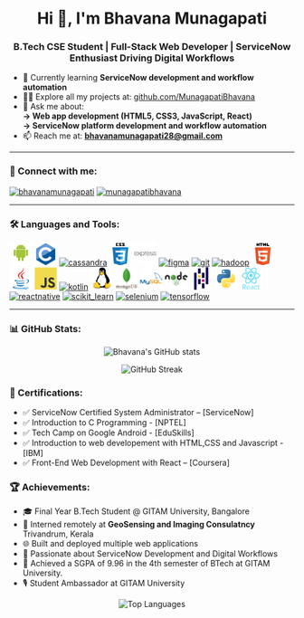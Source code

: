 <h1 align="center">Hi 👋, I'm Bhavana Munagapati</h1>
<h3 align="center">B.Tech CSE Student | Full-Stack Web Developer | ServiceNow Enthusiast Driving Digital Workflows</h3>

- 🌱 Currently learning **ServiceNow development and workflow automation**
- 👩‍💻 Explore all my projects at: [github.com/MunagapatiBhavana](https://github.com/MunagapatiBhavana)
- 💬 Ask me about:  
  **→ Web app development (HTML5, CSS3, JavaScript, React)**  
  **→ ServiceNow platform development and workflow automation**
- 📫 Reach me at: **bhavanamunagapati28@gmail.com**

---

<h3 align="left">🔗 Connect with me:</h3>
<p align="left">
<a href="https://linkedin.com/in/bhavanamunagapati" target="blank"><img align="center" src="https://raw.githubusercontent.com/rahuldkjain/github-profile-readme-generator/master/src/images/icons/Social/linked-in-alt.svg" alt="bhavanamunagapati" height="30" width="40" /></a>
<a href="https://www.leetcode.com/munagapatibhavana" target="blank"><img align="center" src="https://raw.githubusercontent.com/rahuldkjain/github-profile-readme-generator/master/src/images/icons/Social/leet-code.svg" alt="munagapatibhavana" height="30" width="40" /></a>
</p>

---

<h3 align="left">🛠️ Languages and Tools:</h3>
<p align="left">
  <a href="https://developer.android.com" target="_blank"><img src="https://raw.githubusercontent.com/devicons/devicon/master/icons/android/android-original-wordmark.svg" alt="android" width="40" height="40"/></a>
  <a href="https://www.cprogramming.com/" target="_blank"><img src="https://raw.githubusercontent.com/devicons/devicon/master/icons/c/c-original.svg" alt="c" width="40" height="40"/></a>
  <a href="https://cassandra.apache.org/" target="_blank"><img src="https://www.vectorlogo.zone/logos/apache_cassandra/apache_cassandra-icon.svg" alt="cassandra" width="40" height="40"/></a>
  <a href="https://www.w3schools.com/css/" target="_blank"><img src="https://raw.githubusercontent.com/devicons/devicon/master/icons/css3/css3-original-wordmark.svg" alt="css3" width="40" height="40"/></a>
  <a href="https://expressjs.com" target="_blank"><img src="https://raw.githubusercontent.com/devicons/devicon/master/icons/express/express-original-wordmark.svg" alt="express" width="40" height="40"/></a>
  <a href="https://www.figma.com/" target="_blank"><img src="https://www.vectorlogo.zone/logos/figma/figma-icon.svg" alt="figma" width="40" height="40"/></a>
  <a href="https://git-scm.com/" target="_blank"><img src="https://www.vectorlogo.zone/logos/git-scm/git-scm-icon.svg" alt="git" width="40" height="40"/></a>
  <a href="https://hadoop.apache.org/" target="_blank"><img src="https://www.vectorlogo.zone/logos/apache_hadoop/apache_hadoop-icon.svg" alt="hadoop" width="40" height="40"/></a>
  <a href="https://www.w3.org/html/" target="_blank"><img src="https://raw.githubusercontent.com/devicons/devicon/master/icons/html5/html5-original-wordmark.svg" alt="html5" width="40" height="40"/></a>
  <a href="https://www.java.com" target="_blank"><img src="https://raw.githubusercontent.com/devicons/devicon/master/icons/java/java-original.svg" alt="java" width="40" height="40"/></a>
  <a href="https://developer.mozilla.org/en-US/docs/Web/JavaScript" target="_blank"><img src="https://raw.githubusercontent.com/devicons/devicon/master/icons/javascript/javascript-original.svg" alt="javascript" width="40" height="40"/></a>
  <a href="https://kotlinlang.org" target="_blank"><img src="https://www.vectorlogo.zone/logos/kotlinlang/kotlinlang-icon.svg" alt="kotlin" width="40" height="40"/></a>
  <a href="https://www.linux.org/" target="_blank"><img src="https://raw.githubusercontent.com/devicons/devicon/master/icons/linux/linux-original.svg" alt="linux" width="40" height="40"/></a>
  <a href="https://www.mongodb.com/" target="_blank"><img src="https://raw.githubusercontent.com/devicons/devicon/master/icons/mongodb/mongodb-original-wordmark.svg" alt="mongodb" width="40" height="40"/></a>
  <a href="https://www.mysql.com/" target="_blank"><img src="https://raw.githubusercontent.com/devicons/devicon/master/icons/mysql/mysql-original-wordmark.svg" alt="mysql" width="40" height="40"/></a>
  <a href="https://nodejs.org" target="_blank"><img src="https://raw.githubusercontent.com/devicons/devicon/master/icons/nodejs/nodejs-original-wordmark.svg" alt="nodejs" width="40" height="40"/></a>
  <a href="https://pandas.pydata.org/" target="_blank"><img src="https://raw.githubusercontent.com/devicons/devicon/master/icons/pandas/pandas-original.svg" alt="pandas" width="40" height="40"/></a>
  <a href="https://www.python.org" target="_blank"><img src="https://raw.githubusercontent.com/devicons/devicon/master/icons/python/python-original.svg" alt="python" width="40" height="40"/></a>
  <a href="https://reactjs.org/" target="_blank"><img src="https://raw.githubusercontent.com/devicons/devicon/master/icons/react/react-original-wordmark.svg" alt="react" width="40" height="40"/></a>
  <a href="https://reactnative.dev/" target="_blank"><img src="https://reactnative.dev/img/header_logo.svg" alt="reactnative" width="40" height="40"/></a>
  <a href="https://scikit-learn.org/" target="_blank"><img src="https://upload.wikimedia.org/wikipedia/commons/0/05/Scikit_learn_logo_small.svg" alt="scikit_learn" width="40" height="40"/></a>
  <a href="https://www.selenium.dev" target="_blank"><img src="https://raw.githubusercontent.com/detain/svg-logos/780f25886640cef088af994181646db2f6b1a3f8/svg/selenium-logo.svg" alt="selenium" width="40" height="40"/></a>
  <a href="https://www.tensorflow.org" target="_blank"><img src="https://www.vectorlogo.zone/logos/tensorflow/tensorflow-icon.svg" alt="tensorflow" width="40" height="40"/></a>
</p>

---


<h3 align="left">📊 GitHub Stats:</h3>
<p align="center">
  <img src="https://github-readme-stats.vercel.app/api?username=MunagapatiBhavana&show_icons=true&theme=radical" alt="Bhavana's GitHub stats" />
</p>

<p align="center">
  <img src="https://github-readme-streak-stats.herokuapp.com/?user=MunagapatiBhavana&theme=radical" alt="GitHub Streak" />
</p>


<h3 align="left">📜 Certifications:</h3>

- ✅ ServiceNow Certified System Administrator – [ServiceNow]
- ✅ Introduction to C Programming - [NPTEL]
- ✅ Tech Camp on Google Android - [EduSkills]
- ✅ Introduction to web developement with HTML,CSS and Javascript - [IBM]
- ✅ Front-End Web Development with React – [Coursera]




<h3 align="left">🏆 Achievements:</h3>

- 🎓 Final Year B.Tech Student @ GITAM University, Bangalore
- 💼 Interned remotely at **GeoSensing and Imaging Consulatncy** Trivandrum, Kerala 
- 🌐 Built and deployed multiple web applications
- 🧠 Passionate about ServiceNow Development and Digital Workflows
- 🧩 Achieved a SGPA of 9.96 in the 4th semester of BTech at GITAM University.
- 🎙️ Student Ambassador at GITAM University 

<p align="center">
  <img src="https://github-readme-stats.vercel.app/api/top-langs?username=MunagapatiBhavana&layout=compact&theme=tokyonight" alt="Top Languages" />
</p>
